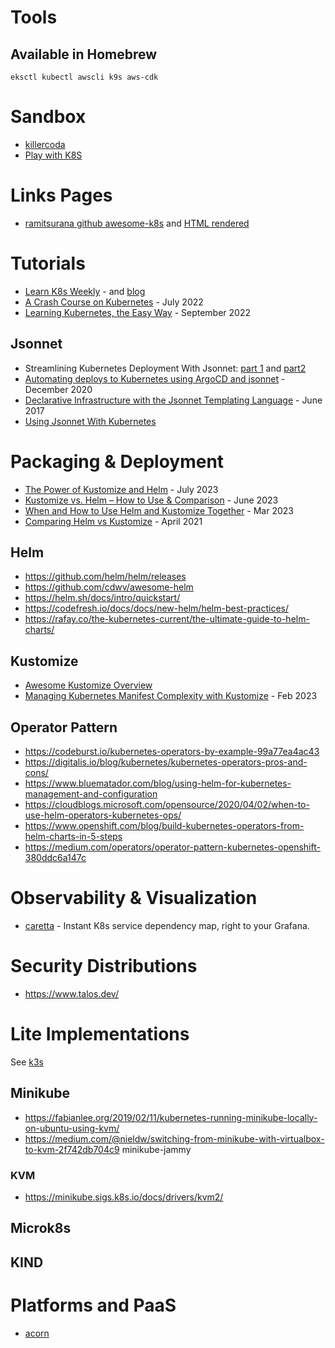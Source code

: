 # Tools

## Available in Homebrew 

```
eksctl kubectl awscli k9s aws-cdk
```

# Sandbox
- [killercoda](https://killercoda.com/)
- [Play with K8S](https://labs.play-with-k8s.com/)

# Links Pages
- [ramitsurana github awesome-k8s](https://github.com/ramitsurana/awesome-kubernetes) and [HTML rendered](https://ramitsurana.gitbook.io/awesome-kubernetes/docs)

# Tutorials
- [Learn K8s Weekly](https://learnk8s.io/issues/) - and [blog](https://learnk8s.io/blog)
- [A Crash Course on Kubernetes](https://blog.gruntwork.io/a-crash-course-on-kubernetes-a96c3891ad82) - July 2022
- [Learning Kubernetes, the Easy Way](https://medium.com/towards-data-science/learn-kubernetes-the-easy-way-d1cfa460c013) - September 2022

## Jsonnet
- Streamlining Kubernetes Deployment With Jsonnet: [part 1](https://brian-candler.medium.com/streamlining-kubernetes-application-deployment-with-jsonnet-711e15e9c665) and [part2](https://brian-candler.medium.com/streamlining-kubernetes-application-deployment-with-jsonnet-part-2-46927b189953)
- [Automating deploys to Kubernetes using ArgoCD and jsonnet](https://www.bekk.christmas/post/2020/16/automating-deploys-to-kubernetes-using-argocd-and-jsonnet) - December 2020
- [Declarative Infrastructure with the Jsonnet Templating Language](https://www.databricks.com/blog/2017/06/26/declarative-infrastructure-jsonnet-templating-language.html) - June 2017
- [Using Jsonnet With Kubernetes](https://jsonnet.org/articles/kubernetes.html)

# Packaging & Deployment
- [The Power of Kustomize and Helm](https://brentgruber.com/posts/kustomize_and_helm/) - July 2023
- [Kustomize vs. Helm – How to Use & Comparison](https://spacelift.io/blog/kustomize-vs-helm) - June 2023 
- [When and How to Use Helm and Kustomize Together](https://trstringer.com/helm-kustomize/) - Mar 2023
- [Comparing Helm vs Kustomize](https://www.harness.io/blog/helm-vs-kustomize) - April 2021

## Helm
- https://github.com/helm/helm/releases
- https://github.com/cdwv/awesome-helm
- https://helm.sh/docs/intro/quickstart/ 
- https://codefresh.io/docs/docs/new-helm/helm-best-practices/
- https://rafay.co/the-kubernetes-current/the-ultimate-guide-to-helm-charts/

## Kustomize
- [Awesome Kustomize Overview](https://www.trackawesomelist.com/aabouzaid/awesome-kustomize/readme/)
- [Managing Kubernetes Manifest Complexity with Kustomize](https://code.tubitv.com/managing-kubernetes-manifest-complexity-with-kustomize-b172346a805a) - Feb 2023

## Operator Pattern
- https://codeburst.io/kubernetes-operators-by-example-99a77ea4ac43
- https://digitalis.io/blog/kubernetes/kubernetes-operators-pros-and-cons/
- https://www.bluematador.com/blog/using-helm-for-kubernetes-management-and-configuration
- https://cloudblogs.microsoft.com/opensource/2020/04/02/when-to-use-helm-operators-kubernetes-ops/
- https://www.openshift.com/blog/build-kubernetes-operators-from-helm-charts-in-5-steps
- https://medium.com/operators/operator-pattern-kubernetes-openshift-380ddc6a147c

# Observability & Visualization
- [caretta](https://github.com/groundcover-com/caretta) - Instant K8s service dependency map, right to your Grafana.

# Security Distributions
- https://www.talos.dev/

# Lite Implementations

See [k3s](k3s/)

## Minikube
- https://fabianlee.org/2019/02/11/kubernetes-running-minikube-locally-on-ubuntu-using-kvm/
- https://medium.com/@nieldw/switching-from-minikube-with-virtualbox-to-kvm-2f742db704c9
minikube-jammy

### KVM
- https://minikube.sigs.k8s.io/docs/drivers/kvm2/

## Microk8s

## KIND

# Platforms and PaaS
- [acorn](https://acorn.io/)
